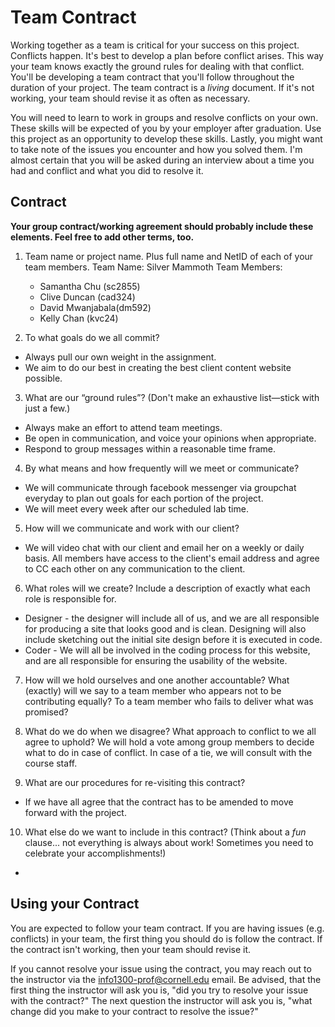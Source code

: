# Team Contract

Working together as a team is critical for your success on this project. Conflicts happen. It's best to develop a plan before conflict arises. This way your team knows exactly the ground rules for dealing with that conflict. You'll be developing a team contract that you'll follow throughout the duration of your project. The team contract is a *living* document. If it's not working, your team should revise it as often as necessary.

You will need to learn to work in groups and resolve conflicts on your own. These skills will be expected of you by your employer after graduation. Use this project as an opportunity to develop these skills. Lastly, you might want to take note of the issues you encounter and how you solved them. I'm almost certain that you will be asked during an interview about a time you had and conflict and what you did to resolve it.

## Contract

**Your group contract/working agreement should probably include these elements. Feel free to add other terms, too.**

1. Team name or project name. Plus full name and NetID of each of your team members.
  Team Name: Silver Mammoth
  Team Members:
    - Samantha Chu (sc2855)
    - Clive Duncan (cad324)
    - David Mwanjabala(dm592)
    - Kelly Chan (kvc24)


2. To what goals do we all commit?
  - Always pull our own weight in the assignment.
  - We aim to do our best in creating the best client content website possible.

3. What are our “ground rules”? (Don't make an exhaustive list—stick with just a few.)
  - Always make an effort to attend team meetings.
  - Be open in communication, and voice your opinions when appropriate.
  - Respond to group messages within a reasonable time frame.


4. By what means and how frequently will we meet or communicate?
  - We will communicate through facebook messenger via groupchat everyday to plan out goals for each portion of the project.
  - We will meet every week after our scheduled lab time.

5. How will we communicate and work with our client?
  - We will video chat with our client and email her on a weekly or daily basis. All members have access to the client's email address and agree to CC each other on any communication to the client.


6. What roles will we create? Include a description of exactly what each role is responsible for.
  - Designer - the designer will include all of us, and we are all responsible for producing a site that looks good and is clean. Designing will also include sketching out the initial site design before it is executed in code.
  - Coder - We will all be involved in the coding process for this website, and are all responsible for ensuring the usability of the website.




7. How will we hold ourselves and one another accountable? What (exactly) will we say to a team member who appears not to be contributing equally? To a team member who fails to deliver what was promised?



8. What do we do when we disagree? What approach to conflict to we all agree to uphold?
We will hold a vote among group members to decide what to do in case of conflict. In case of a tie, we will consult with the course staff.



9. What are our procedures for re-visiting this contract?

 - If we have all agree that the contract has to be amended to move forward with the project.


10. What else do we want to include in this contract? (Think about a *fun* clause... not everything is always about work! Sometimes you need to celebrate your accomplishments!)

 -



## Using your Contract

You are expected to follow your team contract. If you are having issues (e.g. conflicts) in your team, the first thing you should do is follow the contract. If the contract isn't working, then your team should revise it.

If you cannot resolve your issue using the contract, you may reach out to the instructor via the <info1300-prof@cornell.edu> email. Be advised, that the first thing the instructor will ask you is, "did you try to resolve your issue with the contract?" The next question the instructor will ask you is, "what change did you make to your contract to resolve the issue?"
